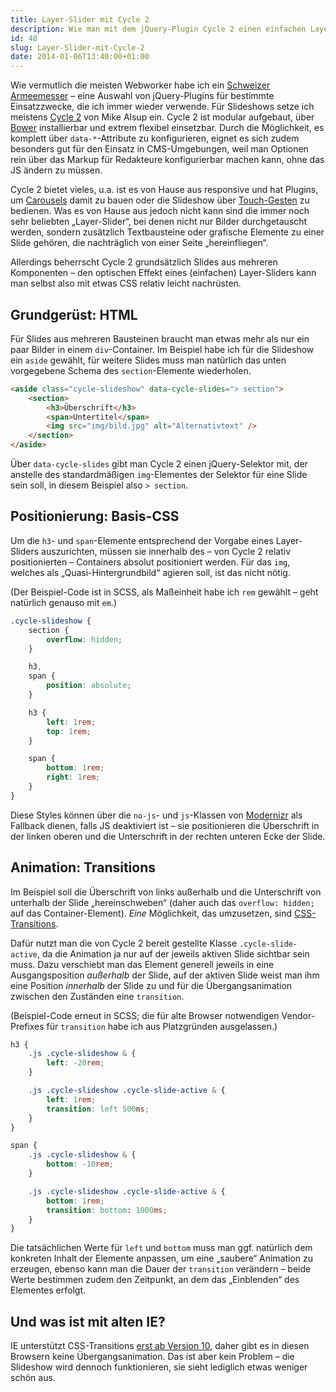 ```yaml
---
title: Layer-Slider mit Cycle 2
description: Wie man mit dem jQuery-Plugin Cycle 2 einen einfachen Layer-Slider bauen kann
id: 48
slug: Layer-Slider-mit-Cycle-2
date: 2014-01-06T13:40:00+01:00
---
```


Wie vermutlich die meisten Webworker habe ich ein [Schweizer Armeemesser](https://pinboard.in/u:yellowled/t:webdev-armyknife/) – eine Auswahl von jQuery-Plugins für bestimmte Einsatzzwecke, die ich immer wieder verwende. Für Slideshows setze ich meistens [Cycle 2](http://jquery.malsup.com/cycle2/) von Mike Alsup ein. Cycle 2 ist modular aufgebaut, über [Bower](http://bower.io) installierbar und extrem flexibel einsetzbar. Durch die Möglichkeit, es komplett über `data-*`\-Attribute zu konfigurieren, eignet es sich zudem besonders gut für den Einsatz in CMS\-Umgebungen, weil man Optionen rein über das Markup für Redakteure konfigurierbar machen kann, ohne das JS ändern zu müssen.

Cycle 2 bietet vieles, u.a. ist es von Hause aus responsive und hat Plugins, um [Carousels](http://jquery.malsup.com/cycle2/demo/carousel.php) damit zu bauen oder die Slideshow über [Touch-Gesten](http://jquery.malsup.com/cycle2/demo/swipe.php) zu bedienen. Was es von Hause aus jedoch nicht kann sind die immer noch sehr beliebten „Layer-Slider“, bei denen nicht nur Bilder durchgetauscht werden, sondern zusätzlich Textbausteine oder grafische Elemente zu einer Slide gehören, die nachträglich von einer Seite „hereinfliegen“.

Allerdings beherrscht Cycle 2 grundsätzlich Slides aus mehreren Komponenten – den optischen Effekt eines (einfachen) Layer-Sliders kann man selbst also mit etwas CSS relativ leicht nachrüsten.

## Grundgerüst: HTML

Für Slides aus mehreren Bausteinen braucht man etwas mehr als nur ein paar Bilder in einem `div`\-Container. Im Beispiel habe ich für die Slideshow ein `aside` gewählt, für weitere Slides muss man natürlich das unten vorgegebene Schema des `section`\-Elemente wiederholen.

```html
<aside class="cycle-slideshow" data-cycle-slides="> section">
    <section>
        <h3>Überschrift</h3>
        <span>Untertitel</span>
        <img src="img/bild.jpg" alt="Alternativtext" />
    </section>
</aside>
```

Über `data-cycle-slides` gibt man Cycle 2 einen jQuery-Selektor mit, der anstelle des standardmäßigen `img`\-Elementes der Selektor für eine Slide sein soll, in diesem Beispiel also `> section`.

## Positionierung: Basis-CSS

Um die `h3`\- und `span`\-Elemente entsprechend der Vorgabe eines Layer-Sliders auszurichten, müssen sie innerhalb des – von Cycle 2 relativ positionierten – Containers absolut positioniert werden. Für das `img`, welches als „Quasi-Hintergrundbild“ agieren soll, ist das nicht nötig.

(Der Beispiel-Code ist in SCSS, als Maßeinheit habe ich `rem` gewählt – geht natürlich genauso mit `em`.)

```scss
.cycle-slideshow {
    section {
        overflow: hidden;
    }

    h3,
    span {
        position: absolute;
    }

    h3 {
        left: 1rem;
        top: 1rem;
    }

    span {
        bottom: 1rem;
        right: 1rem;
    }
}
```

Diese Styles können über die `no-js`\- und `js`\-Klassen von [Modernizr](http://modernizr.com) als Fallback dienen, falls JS deaktiviert ist – sie positionieren die Überschrift in der linken oberen und die Unterschrift in der rechten unteren Ecke der Slide.

## Animation: Transitions

Im Beispiel soll die Überschrift von links außerhalb und die Unterschrift von unterhalb der Slide „hereinschweben“ (daher auch das `overflow: hidden;` auf das Container-Element). _Eine_ Möglichkeit, das umzusetzen, sind [CSS-Transitions](https://developer.mozilla.org/en/CSS/transition).

Dafür nutzt man die von Cycle 2 bereit gestellte Klasse `.cycle-slide-active`, da die Animation ja nur auf der jeweils aktiven Slide sichtbar sein muss. Dazu verschiebt man das Element generell jeweils in eine Ausgangsposition _außerhalb_ der Slide, auf der aktiven Slide weist man ihm eine Position _innerhalb_ der Slide zu und für die Übergangsanimation zwischen den Zuständen eine `transition`.

(Beispiel-Code erneut in SCSS; die für alte Browser notwendigen Vendor-Prefixes für `transition` habe ich aus Platzgründen ausgelassen.)

```scss
h3 {
    .js .cycle-slideshow & {
        left: -20rem;
    }

    .js .cycle-slideshow .cycle-slide-active & {
        left: 1rem;
        transition: left 500ms;
    }
}

span {
    .js .cycle-slideshow & {
        bottom: -10rem;
    }

    .js .cycle-slideshow .cycle-slide-active & {
        bottom: 1rem;
        transition: bottom: 1000ms;
    }
}
```

Die tatsächlichen Werte für `left` und `bottom` muss man ggf. natürlich dem konkreten Inhalt der Elemente anpassen, um eine „saubere“ Animation zu erzeugen, ebenso kann man die Dauer der `transition` verändern – beide Werte bestimmen zudem den Zeitpunkt, an dem das „Einblenden“ des Elementes erfolgt.

## Und was ist mit alten IE?

IE unterstützt CSS-Transitions [erst ab Version 10](http://caniuse.com/#feat=css-transitions), daher gibt es in diesen Browsern keine Übergangsanimation. Das ist aber kein Problem – die Slideshow wird dennoch funktionieren, sie sieht lediglich etwas weniger schön aus.
